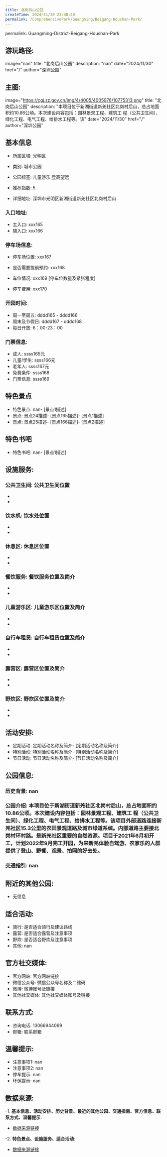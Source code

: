 ```yaml
---
title: 北岗后山公园
createTime: 2024/11/30 23:48:40
permalink: /ComprehensivePark/Guangming/Beigang-Houshan-Park/
---
```

permalink: Guangming-District-Beigang-Houshan-Park
## 游玩路径:
image="nan"
title: "北岗后山公园"
description: "nan"
date="2024/11/30"
href="/"
author="深圳公园"
## 主图:
image="https://cgj.sz.gov.cn/img/4/4005/4005976/10775313.png"
title: "北岗后山公园"
description: "本项目位于新湖街道新羌社区北岗村后山，总占地面积约10.86公顷。本次建设内容包括：园林景观工程、建筑工 程（公共卫生间）、绿化工程、电气工程、给排水工程等。该"
date="2024/11/30"
href="/"
author="深圳公园"
## 基本信息

- 所属区域: 光明区

- 类别: 城市公园

- 公园标签: 儿童游乐 登高望远

- 推荐指数: 5

- 详细地址: 深圳市光明区新湖街道新羌社区北岗村后山

### 入口地址:
- 主入口: xxx165
- 辅入口: xxx166
### 停车场信息:
- 停车场位置: xxx167

- 是否需要提前预约: xxx168

- 车位情况: xxx169 [停车位数量及紧张程度]

- 停车费用: xxx170

### 开园时间:
- 周一至周五: dddd165 - dddd166
- 周末及节假日: dddd167 - dddd168
- 每日开放: 6：00-23：00

### 门票信息:
- 成人: ssss165元
- 儿童/学生: ssss166元
- 老年人: ssss167元
- 免费条件: ssss168
- 门票信息: ssss169
## 特色景点
- 特色景点: nan- [景点1描述]
- 景点: 景点24描述- [景点165描述]- [景点1描述]
- 景点: 景点25描述- [景点166描述]- [景点2描述]
## 特色书吧
- 特色书吧: nan- [景点1描述]
## 设施服务:
### 公共卫生间: 公共卫生间位置
- 
- 
### 饮水机: 饮水处位置
- 
- 
### 休息区: 休息区位置
- 
- 
### 餐饮服务: 餐饮服务位置及简介
- 
- 
### 儿童游乐区: 儿童游乐区位置及简介
- 
- 
### 自行车租赁: 自行车租赁位置及简介
- 
- 
### 露营区: 露营区位置及简介
- 
- 
### 野炊区: 野炊区位置及简介

- 
- 
## 活动安排:
- 定期活动: 定期活动名称及简介- [定期活动名称及简介]
- 特别活动: 特别活动名称及简介- [特别活动名称及简介]
- 节日活动: 节日活动名称及简介- [节日活动名称及简介]
## 公园信息:
### 历史背景: nan
### 公园介绍: 本项目位于新湖街道新羌社区北岗村后山，总占地面积约10.86公顷。本次建设内容包括：园林景观工程、建筑工 程（公共卫生间）、绿化工程、电气工程、给排水工程等。该项目外部道路连接新羌社区15.3公里的农田景观道路及城市绿道系统。内部道路主要接北岗村环村路。是新羌社区重要的自然资源。项目于2021年6月初开工，计划2022年9月完工开园，为来新羌体验自驾游、农家乐的人群提供了登山、野餐、观景、拍照的好去处。
### 交通指引: nan

## 附近的其他公园:
- 无信息

## 适合活动:
- 骑行: 是否适合骑行及建议路线
- 露营: 是否适合露营及注意事项
- 野炊: 是否适合野炊及注意事项
- 其他: nan

## 官方社交媒体:
- 官方网站: 官方网站链接
- 微信公众号: 微信公众号名称及二维码
- 微博: 微博账号及链接
- 其他社交媒体: 其他社交媒体账号及链接

## 联系方式:
- 咨询电话: 13066944099
- 邮箱: 联系邮箱

## 温馨提示:
- 注意事项1: nan
- 注意事项2: nan
- 停车提示: nan
- 环保提示: nan

## 数据来源:
-1. **基本信息、活动安排、历史背景、最近的其他公园、交通指南、官方信息、联系方式、温馨提示**:
- [数据来源链接](https://cgj.sz.gov.cn/xsmh/gysz/csgy/content/post_10775313.html)

-2. **特色景点、设施服务、适合活动**:
- [数据来源链接](https://cgj.sz.gov.cn/xsmh/gysz/csgy/content/post_10775313.html)

